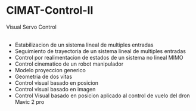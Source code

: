 # CIMAT-Control-II
Visual Servo Control<br /><br />

- Estabilizacion de un sistema lineal de multiples entradas<br />
- Seguimiento de trayectoria de un sistema lineal de multiples entradas<br />
- Control por realimentacion de estados de un sistema no lineal MIMO<br />
- Control cinematico de un robot manipulador<br />
- Modelo proyeccion generico<br />
- Geometria de dos vitas<br />
- Control visual basado en posicion<br />
- Control visual basado en imagen<br />
- Control Visual basado en posicion aplicado al control de vuelo del dron Mavic 2 pro
